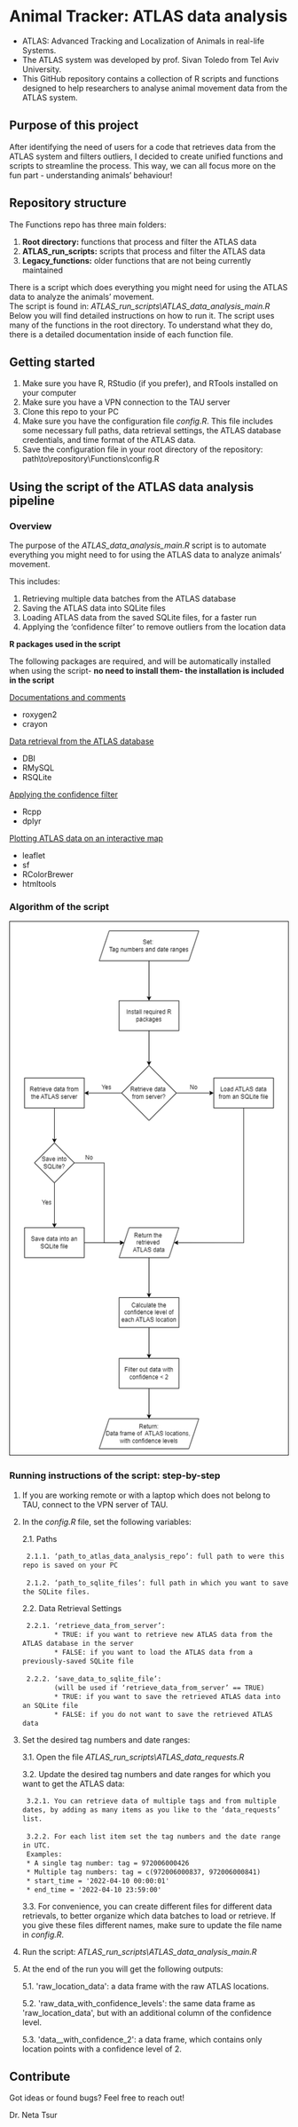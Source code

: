 # Animal Tracker: ATLAS data analysis
*	ATLAS: Advanced Tracking and Localization of Animals in real-life Systems.
*	The ATLAS system was developed by prof. Sivan Toledo from Tel Aviv University.
*	This GitHub repository contains a collection of R scripts and functions designed to help researchers to analyse animal movement data from the ATLAS system.

## Purpose of this project
After identifying the need of users for a code that retrieves data from the ATLAS system and filters outliers, I decided to create unified functions and scripts to streamline the process. This way, we can all focus more on the fun part - understanding animals’ behaviour!

## Repository structure
The Functions repo has three main folders:
1. **Root directory:** functions that process and filter the ATLAS data 
2. **ATLAS_run_scripts:** scripts that process and filter the ATLAS data
3. **Legacy_functions:** older functions that are not being currently maintained

There is a script which does everything you might need for using the ATLAS data to analyze the animals’ movement.  
The script is found in: _ATLAS_run_scripts\\ATLAS_data_analysis_main.R_
Below you will find detailed instructions on how to run it.
The script uses many of the functions in the root directory. To understand what they do, there is a detailed documentation inside of each function file.

## Getting started
1. Make sure you have R, RStudio (if you prefer), and RTools installed on your computer
2. Make sure you have a VPN connection to the TAU server
3. Clone this repo to your PC
4. Make sure you have the configuration file _config.R_. This file includes some necessary full paths, data retrieval settings, the ATLAS database credentials, and time format of the ATLAS data.
5. Save the configuration file in your root directory of the repository: path\\to\\repository\\Functions\\config.R

## Using the script of the ATLAS data analysis pipeline

### Overview

The purpose of the _ATLAS_data_analysis_main.R_ script is to automate everything you might need to for using the ATLAS data to analyze animals’ movement.  

This includes:
1.	Retrieving multiple data batches from the ATLAS database
2.	Saving the ATLAS data into SQLite files
3.	Loading ATLAS data from the saved SQLite files, for a faster run
4.	Applying the ‘confidence filter’ to remove outliers from the location data

**R packages used in the script**  

The following packages are required, and will be automatically installed when using the script- **no need to install them- the installation is included in the script**

<u>Documentations and comments</u>
* roxygen2
*	crayon

<u>Data retrieval from the ATLAS database</u>
*	DBI
*	RMySQL
*	RSQLite

<u>Applying the confidence filter</u>
*	Rcpp
*	dplyr

<u>Plotting ATLAS data on an interactive map</u>
*	leaflet
*	sf
*	RColorBrewer
*	htmltools

### Algorithm of the script

![Algorithm Chart of the script ATLAS_data_analysis_main.R](ATLAS_run_scripts/ATLAS_data_analysis_main_algorithm_scheme.png)

### Running instructions of the script: step-by-step

1. If you are working remote or with a laptop which does not belong to TAU, connect to the VPN server of TAU.

2. In the _config.R_ file, set the following variables:
   
   2.1. Paths
        
        2.1.1. ‘path_to_atlas_data_analysis_repo’: full path to were this repo is saved on your PC
        
        2.1.2. ‘path_to_sqlite_files’: full path in which you want to save the SQLite files.
   
   2.2. Data Retrieval Settings
        
        2.2.1. ‘retrieve_data_from_server’:
               * TRUE: if you want to retrieve new ATLAS data from the ATLAS database in the server
               * FALSE: if you want to load the ATLAS data from a previously-saved SQLite file
        
        2.2.2. ‘save_data_to_sqlite_file’: 
               (will be used if ‘retrieve_data_from_server’ == TRUE)
               * TRUE: if you want to save the retrieved ATLAS data into an SQLite file
               * FALSE: if you do not want to save the retrieved ATLAS data

3. Set the desired tag numbers and date ranges:
   
   3.1. Open the file _ATLAS_run_scripts\\ATLAS_data_requests.R_
   
   3.2. Update the desired tag numbers and date ranges for which you want to get the ATLAS data:
        
        3.2.1. You can retrieve data of multiple tags and from multiple dates, by adding as many items as you like to the ‘data_requests’ list.
        
        3.2.2. For each list item set the tag numbers and the date range in UTC. 
        Examples:
        * A single tag number: tag = 972006000426
        * Multiple tag numbers: tag = c(972006000837, 972006000841)
        * start_time = '2022-04-10 00:00:01'
        * end_time = '2022-04-10 23:59:00'
   
   3.3. For convenience, you can create different files for different data retrievals, to better organize which data batches to load or retrieve. If you give these files different names, make sure to update the file name in _config.R_.

4. Run the script: _ATLAS_run_scripts\\ATLAS_data_analysis_main.R_

5. At the end of the run you will get the following outputs:

   5.1. 'raw_location_data': a data frame with the raw ATLAS locations.
   
   5.2. 'raw_data_with_confidence_levels': the same data frame as 'raw_location_data', but with an additional column of the confidence level.
   
   5.3. 'data__with_confidence_2': a data frame, which contains only location points with a confidence level of 2.

## Contribute
Got ideas or found bugs? Feel free to reach out!

Dr. Neta Tsur
